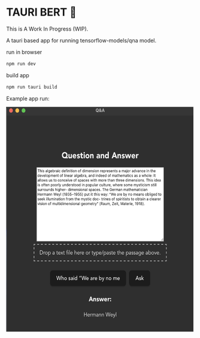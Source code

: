 # TAURI BERT 🤖
This is A Work In Progress (WIP).


A tauri based app for running tensorflow-models/qna model.



run in browser
```bash
npm run dev
```

build app
```bash
npm run tauri build
```



Example app run:

<img src="example.png" alt="screenshot" height="600" width="500"/>

